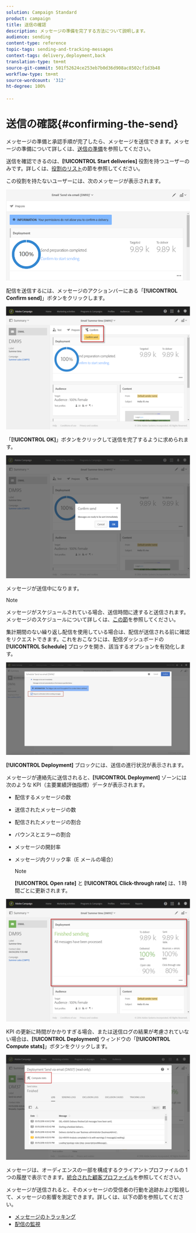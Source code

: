 ```yaml
---
solution: Campaign Standard
product: campaign
title: 送信の確認
description: メッセージの準備を完了する方法について説明します。
audience: sending
content-type: reference
topic-tags: sending-and-tracking-messages
context-tags: delivery,deployment,back
translation-type: tm+mt
source-git-commit: 501f52624ce253eb7b0d36d908ac8502cf1d3b48
workflow-type: tm+mt
source-wordcount: '312'
ht-degree: 100%

---
```



# 送信の確認{#confirming-the-send}

メッセージの準備と承認手順が完了したら、メッセージを送信できます。メッセージの準備について詳しくは、[送信の準備](../../sending/using/preparing-the-send.md)を参照してください。

送信を確認できるのは、**[!UICONTROL Start deliveries]** 役割を持つユーザーのみです。詳しくは、[役割のリスト](../../administration/using/list-of-roles.md)の節を参照してください。

この役割を持たないユーザーには、次のメッセージが表示されます。

![](assets/confirm_delivery_2.png)

配信を送信するには、メッセージのアクションバーにある「**[!UICONTROL Confirm send]**」ボタンをクリックします。

![](assets/confirm_delivery.png)

「**[!UICONTROL OK]**」ボタンをクリックして送信を完了するように求められます。

![](assets/confirm_delivery1.png)

メッセージが送信中になります。

>[!NOTE]
>
>メッセージがスケジュールされている場合、送信時間に達すると送信されます。メッセージのスケジュールについて詳しくは、[この節](../../sending/using/about-scheduling-messages.md)を参照してください。

集計期間のない繰り返し配信を使用している場合は、配信が送信される前に確認をリクエストできます。これをおこなうには、配信ダッシュボードの **[!UICONTROL Schedule]** ブロックを開き、該当するオプションを有効化します。

![](assets/confirmation_recurring_deliveries.png)

**[!UICONTROL Deployment]** ブロックには、送信の進行状況が表示されます。

メッセージが連絡先に送信されると、**[!UICONTROL Deployment]** ゾーンには次のような KPI（主要業績評価指標）データが表示されます。

* 配信するメッセージの数
* 送信されたメッセージの数
* 配信されたメッセージの割合
* バウンスとエラーの割合
* メッセージの開封率
* メッセージ内クリック率（E メールの場合）

   >[!NOTE]
   >
   >**[!UICONTROL Open rate]** と **[!UICONTROL Click-through rate]** は、1 時間ごとに更新されます。

![](assets/sending_delivery.png)

KPI の更新に時間がかかりすぎる場合、または送信ログの結果が考慮されていない場合は、**[!UICONTROL Deployment]** ウィンドウの「**[!UICONTROL Compute stats]**」ボタンをクリックします。

![](assets/sending_delivery7.png)

メッセージは、オーディエンスの一部を構成するクライアントプロファイルの 1 つの履歴で表示できます。[統合された顧客プロファイル](../../audiences/using/integrated-customer-profile.md)を参照してください。

メッセージが送信されると、そのメッセージの受信者の行動を追跡および監視して、メッセージの影響を測定できます。詳しくは、以下の節を参照してください。

* [メッセージのトラッキング](../../sending/using/tracking-messages.md)
* [配信の監視](../../sending/using/monitoring-a-delivery.md)

